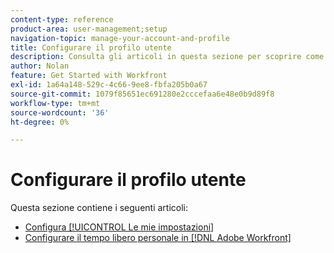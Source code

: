 ```yaml
---
content-type: reference
product-area: user-management;setup
navigation-topic: manage-your-account-and-profile
title: Configurare il profilo utente
description: Consulta gli articoli in questa sezione per scoprire come configurare il [!DNL Workfront] profilo utente.
author: Nolan
feature: Get Started with Workfront
exl-id: 1a64a148-529c-4c66-9ee8-fbfa205b0a67
source-git-commit: 1079f85651ec691280e2cccefaa6e48e0b9d89f8
workflow-type: tm+mt
source-wordcount: '36'
ht-degree: 0%

---
```


# Configurare il profilo utente

Questa sezione contiene i seguenti articoli:

* [Configura [!UICONTROL Le mie impostazioni]](../../../workfront-basics/manage-your-account-and-profile/configuring-your-user-profile/configure-my-settings.md)
* [Configurare il tempo libero personale in [!DNL Adobe Workfront]](../../../workfront-basics/manage-your-account-and-profile/configuring-your-user-profile/personal-time-overview.md)
